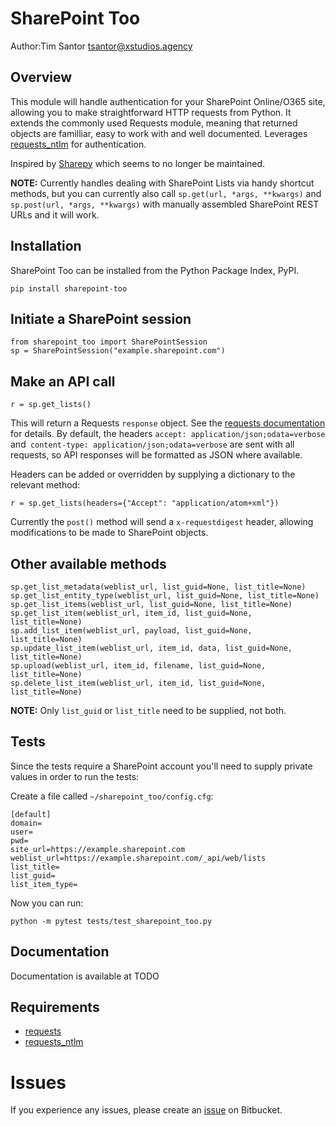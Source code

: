 # SharePoint Too
Author:Tim Santor <tsantor@xstudios.agency>

## Overview
This module will handle authentication for your SharePoint Online/O365 site, allowing you to make straightforward HTTP requests from Python. It extends the commonly used Requests module, meaning that returned objects are familliar, easy to work with and well documented. Leverages [requests_ntlm](https://github.com/requests/requests-ntlm) for authentication.

Inspired by [Sharepy](https://github.com/JonathanHolvey/sharepy) which seems to no longer be maintained.

**NOTE:** Currently handles dealing with SharePoint Lists via handy shortcut methods, but you can currently also call `sp.get(url, *args, **kwargs)` and `sp.post(url, *args, **kwargs)` with manually assembled SharePoint REST URLs and it will work.

## Installation
SharePoint Too can be installed from the Python Package Index, PyPI.

    pip install sharepoint-too

## Initiate a SharePoint session

    from sharepoint_too import SharePointSession
    sp = SharePointSession("example.sharepoint.com")

## Make an API call

    r = sp.get_lists()

This will return a Requests `response` object. See the [requests documentation](http://docs.python-requests.org/en/master/) for details. By default, the headers `accept: application/json;odata=verbose` and` content-type: application/json;odata=verbose` are sent with all requests, so API responses will be formatted as JSON where available.

Headers can be added or overridden by supplying a dictionary to the relevant method:

    r = sp.get_lists(headers={"Accept": "application/atom+xml"})

Currently the `post()` method will send a `x-requestdigest` header, allowing modifications to be made to SharePoint objects.

## Other available methods

    sp.get_list_metadata(weblist_url, list_guid=None, list_title=None)
    sp.get_list_entity_type(weblist_url, list_guid=None, list_title=None)
    sp.get_list_items(weblist_url, list_guid=None, list_title=None)
    sp.get_list_item(weblist_url, item_id, list_guid=None, list_title=None)
    sp.add_list_item(weblist_url, payload, list_guid=None, list_title=None)
    sp.update_list_item(weblist_url, item_id, data, list_guid=None, list_title=None)
    sp.upload(weblist_url, item_id, filename, list_guid=None, list_title=None)
    sp.delete_list_item(weblist_url, item_id, list_guid=None, list_title=None)

**NOTE:** Only `list_guid` or `list_title` need to be supplied, not both.

## Tests
Since the tests require a SharePoint account you'll need to supply private values in order to run the tests:

Create a file called `~/sharepoint_too/config.cfg`:

    [default]
    domain=
    user=
    pwd=
    site_url=https://example.sharepoint.com
    weblist_url=https://example.sharepoint.com/_api/web/lists
    list_title=
    list_guid=
    list_item_type=


Now you can run:

    python -m pytest tests/test_sharepoint_too.py

## Documentation
Documentation is available at TODO

## Requirements

- [requests](https://github.com/psf/requests)
- [requests_ntlm](https://github.com/requests/requests-ntlm)

# Issues
If you experience any issues, please create an [issue](https://bitbucket.org/tsantor/sharepoint-too/issues) on Bitbucket.
